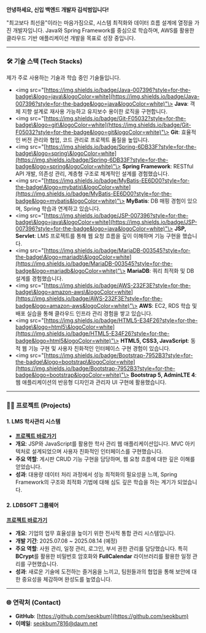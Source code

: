 **안녕하세요, 신입 백엔드 개발자 김석범입니다\!**

"최고보다 최선을"이라는 마음가짐으로, 시스템 최적화와 데이터 흐름 설계에 열정을 가진 개발자입니다. Java와 Spring Framework를 중심으로 학습하며, AWS를 활용한 클라우드 기반 애플리케이션 개발을 목표로 성장 중입니다.

-----

### **🛠️ 기술 스택 (Tech Stacks)**

제가 주로 사용하는 기술과 학습 중인 기술들입니다.

  * <img src="[https://img.shields.io/badge/Java-007396?style=for-the-badge\&logo=java\&logoColor=white](https://img.shields.io/badge/Java-007396?style=for-the-badge&logo=java&logoColor=white)"\> **Java**: 객체 지향 설계로 재사용 가능하고 유지보수 용이한 로직을 구현합니다.
  * <img src="[https://img.shields.io/badge/Git-F05032?style=for-the-badge\&logo=git\&logoColor=white](https://img.shields.io/badge/Git-F05032?style=for-the-badge&logo=git&logoColor=white)"\> **Git**: 효율적인 버전 관리와 협업, 코드 관리로 프로젝트 품질을 높입니다.
  * <img src="[https://img.shields.io/badge/Spring-6DB33F?style=for-the-badge\&logo=spring\&logoColor=white](https://img.shields.io/badge/Spring-6DB33F?style=for-the-badge&logo=spring&logoColor=white)"\> **Spring Framework**: RESTful API 개발, 의존성 관리, 계층형 구조로 체계적인 설계를 경험했습니다.
  * <img src="[https://img.shields.io/badge/MyBatis-EE6D00?style=for-the-badge\&logo=mybatis\&logoColor=white](https://img.shields.io/badge/MyBatis-EE6D00?style=for-the-badge&logo=mybatis&logoColor=white)"\> **MyBatis**: DB 매핑 경험이 있으며, Spring 학습과 연계하고 있습니다.
  * <img src="[https://img.shields.io/badge/JSP-007396?style=for-the-badge\&logo=java\&logoColor=white](https://img.shields.io/badge/JSP-007396?style=for-the-badge&logo=java&logoColor=white)"\> **JSP, Servlet**: LMS 프로젝트를 통해 웹 요청 흐름을 깊이 이해하며 기능 구현을 했습니다.
  * <img src="[https://img.shields.io/badge/MariaDB-003545?style=for-the-badge\&logo=mariadb\&logoColor=white](https://img.shields.io/badge/MariaDB-003545?style=for-the-badge&logo=mariadb&logoColor=white)"\> **MariaDB**: 쿼리 최적화 및 DB 설계를 경험했습니다.
  * <img src="[https://img.shields.io/badge/AWS-232F3E?style=for-the-badge\&logo=amazon-aws\&logoColor=white](https://img.shields.io/badge/AWS-232F3E?style=for-the-badge&logo=amazon-aws&logoColor=white)"\> **AWS**: EC2, RDS 학습 및 배포 실습을 통해 클라우드 인프라 관리 경험을 쌓고 있습니다.
  * <img src="[https://img.shields.io/badge/HTML5-E34F26?style=for-the-badge\&logo=html5\&logoColor=white](https://img.shields.io/badge/HTML5-E34F26?style=for-the-badge&logo=html5&logoColor=white)"\> **HTML5, CSS3, JavaScript**: 동적 웹 기능 구현 및 사용자 친화적인 인터페이스 구현 경험이 있습니다.
  * <img src="[https://img.shields.io/badge/Bootstrap-7952B3?style=for-the-badge\&logo=bootstrap\&logoColor=white](https://img.shields.io/badge/Bootstrap-7952B3?style=for-the-badge&logo=bootstrap&logoColor=white)"\> **Bootstrap 5, AdminLTE 4**: 웹 애플리케이션의 반응형 디자인과 관리자 UI 구현에 활용했습니다.

-----

### **👨‍💻 프로젝트 (Projects)**

#### **1. LMS 학사관리 시스템**

  * **[프로젝트 바로가기](https://github.com/seokbum/LMSProject1)**
  * **개요**: JSP와 JavaScript를 활용한 학사 관리 웹 애플리케이션입니다. MVC 아키텍처로 설계되었으며 사용자 친화적인 인터페이스를 구현했습니다.
  * **주요 역할**: 게시판 CRUD 기능 구현을 담당하며, 웹 요청 흐름에 대한 깊은 이해를 얻었습니다.
  * **성과**: 대용량 데이터 처리 과정에서 성능 최적화의 필요성을 느껴, Spring Framework의 구조와 최적화 기법에 대해 심도 깊은 학습을 하는 계기가 되었습니다.

#### **2. LDBSOFT 그룹웨어**
 **[프로젝트 바로가기](https://github.com/seokbum/groupware)**
  * **개요**: 기업의 업무 효율성을 높이기 위한 전사적 통합 관리 시스템입니다.
  * **개발 기간**: 2025.07.08 \~ 2025.08.14 (예정)
  * **주요 역할**: 사원 관리, 일정 관리, 로그인, 부서 권한 관리를 담당했습니다. 특히 **BCrypt**를 활용한 비밀번호 암호화와 **FullCalendar** 라이브러리를 활용한 일정 관리를 구현했습니다.
  * **성과**: 새로운 기술에 도전하는 즐거움을 느끼고, 팀원들과의 협업을 통해 보안에 대한 중요성을 체감하며 완성도를 높였습니다.

-----

### **🌐 연락처 (Contact)**

  * **GitHub**: [https://github.com/seokbum](https://github.com/seokbum)
  * **이메일**: seokbum7816@daum.net
